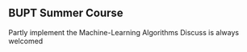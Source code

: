 BUPT Summer Course
------
Partly implement the Machine-Learning Algorithms Discuss is always welcomed
